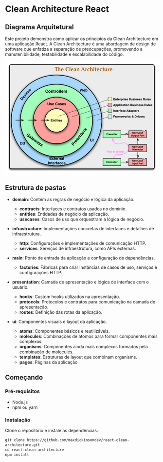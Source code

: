 # Clean Architecture React

## Diagrama Arquitetural

Este projeto demonstra como aplicar os princípios da Clean Architecture em uma aplicação React. A Clean Architecture é uma abordagem de design de software que enfatiza a separação de preocupações, promovendo a manutenibilidade, testabilidade e escalabilidade do código.

![](./public/clean.png)

## Estrutura de pastas

- **domain**: Contém as regras de negócio e lógica da aplicação.
  - **contracts**: Interfaces e contratos usados no domínio.
  - **entities**: Entidades de negócio da aplicação.
  - **usecases**: Casos de uso que orquestram a lógica de negócio.

- **infrastructure**: Implementações concretas de interfaces e detalhes de infraestrutura.
  - **http**: Configurações e implementações de comunicação HTTP.
  - **services**: Serviços de infraestrutura, como APIs externas.

- **main**: Ponto de entrada da aplicação e configuração de dependências.
  - **factories**: Fábricas para criar instâncias de casos de uso, serviços e configurações HTTP.

- **presentation**: Camada de apresentação e lógica de interface com o usuário.
  - **hooks**: Custom hooks utilizados na apresentação.
  - **protocols**: Protocolos e contratos para comunicação na camada de apresentação.
  - **routes**: Definição das rotas da aplicação.

- **ui**: Componentes visuais e layout da aplicação.
  - **atoms**: Componentes básicos e reutilizáveis.
  - **molecules**: Combinações de átomos para formar componentes mais complexos.
  - **organisms**: Componentes ainda mais complexos formados pela combinação de molecules.
  - **templates**: Estruturas de layout que combinam organisms.
  - **pages**: Páginas da aplicação.

## Começando

### Pré-requisitos

- Node.js
- npm ou yarn

### Instalação

Clone o repositório e instale as dependências:

```
git clone https://github.com/maxdickinsondev/react-clean-architecture.git
cd react-clean-architecture
npm install
````
